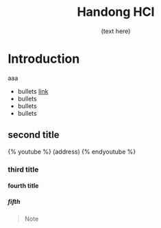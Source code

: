 <h1 align="center">Handong HCI</h1>

<!--
<p align="center">
<a href="https://discord.gg/EMb4ynW"><img src="https://discordapp.com/api/guilds/258802311298547713/widget.png" alt="Discord Chat"/></a>
<a href="https://waffle.io/evancohen/smart-mirror"><img src="https://img.shields.io/waffle/label/evancohen/smart-mirror/in%20progress.svg" alt="Stories in progress" /></a>
<a href='https://dependencyci.com/github/evancohen/smart-mirror'><img src='https://dependencyci.com/github/evancohen/smart-mirror/badge' alt='Dependency Status'/></a>
</p>
-->

<p align="center">
(text here)
</p>

# Introduction
aaa
- bullets [link](#)
- bullets
- bullets
- bullets

## second title

{% youtube %}
(address)
{% endyoutube %}

### third title

#### fourth title

##### fifth

> Note
